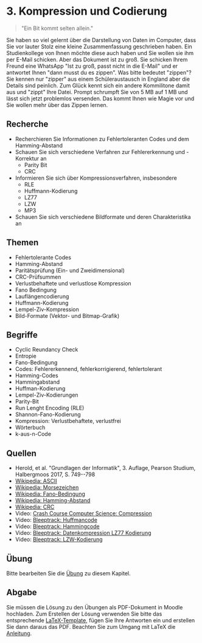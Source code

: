 # 3. Kompression und Codierung

> "Ein Bit kommt selten allein."

Sie haben so viel gelernt über die Darstellung von Daten im Computer, dass Sie vor lauter Stolz eine kleine Zusammenfassung geschrieben haben. Ein Studienkollege von Ihnen möchte diese auch haben und Sie wollen sie ihm per E-Mail schicken. Aber das Dokument ist zu groß. Sie schicken Ihrem Freund eine WhatsApp "Ist zu groß, passt nicht in die E-Mail" und er antwortet Ihnen "dann musst du es zippen". Was bitte bedeutet "zippen"? Sie kennen nur "zipper" aus einem Schüleraustausch in England aber die Details sind peinlich. Zum Glück kennt sich ein andere Kommilitone damit aus und "zippt" Ihre Datei. Prompt schrumpft Sie von 5 MB auf 1 MB und lässt sich jetzt problemlos versenden. Das kommt Ihnen wie Magie vor und Sie wollen mehr über das Zippen lernen.

## Recherche

  - Recherchieren Sie Informationen zu Fehlertoleranten Codes und dem Hamming-Abstand
  - Schauen Sie sich verschiedene Verfahren zur Fehlererkennung und -Korrektur an
    - Parity Bit
    - CRC
  - Informieren Sie sich über Kompressionsverfahren, insbesondere
    - RLE
    - Huffmann-Kodierung
    - LZ77
    - LZW
    - MP3
  - Schauen Sie sich verschiedene Bildformate und deren Charakteristika an

## Themen

  - Fehlertolerante Codes
  - Hamming-Abstand
  - Paritätsprüfung (Ein- und Zweidimensional)
  - CRC-Prüfsummen
  - Verlustbehaftete und verlustlose Kompression
  - Fano Bedingung
  - Lauflängencodierung
  - Huffmann-Kodierung
  - Lempel-Ziv-Kompression
  - Bild-Formate (Vektor- und Bitmap-Grafik)

## Begriffe

  - Cyclic Reundancy Check
  - Entropie
  - Fano-Bedingung
  - Codes: Fehlererkennend, fehlerkorrigierend, fehlertolerant
  - Hamming-Codes
  - Hammingabstand
  - Huffman-Kodierung
  - Lempel-Ziv-Kodierungen
  - Parity-Bit
  - Run Lenght Encoding (RLE)
  - Shannon-Fano-Kodierung
  - Kompression: Verlustbehaftete, verlustfrei
  - Wörterbuch
  - k-aus-n-Code
## Quellen

  * Herold, et al. "Grundlagen der Informatik", 3. Auflage, Pearson Studium, Halbergmoos 2017, S. 749--798
  * [Wikipedia: ASCII](https://de.wikipedia.org/wiki/American_Standard_Code_for_Information_Interchange)
  * [Wikipedia: Morsezeichen](https://de.wikipedia.org/wiki/Morsezeichen)
  * [Wikipedia: Fano-Bedingung](https://de.wikipedia.org/wiki/Fano-Bedingung)
  * [Wikipedia: Hamming-Abstand](https://de.wikipedia.org/wiki/Hamming-Abstand)
  * [Wikipedia: CRC](https://de.wikipedia.org/wiki/Zyklische_Redundanzprüfung)
  * Video: [Crash Course Computer Science: Compression](https://youtu.be/OtDxDvCpPL4)
  * Video: [Bleeptrack: Huffmancode](https://youtu.be/9crj8ISweLE)
  * Video: [Bleeptrack: Hammingcode](https://youtu.be/sANR9nA-8rA)
  * Video: [Bleeptrack: Datenkompression LZ77 Kodierung](https://youtu.be/dLvvGXwKUGw)
  * Video: [Bleeptrack: LZW-Kodierung](https://youtu.be/dLvvGXwKUGw)

## Übung

Bitte bearbeiten Sie die [Übung](exercise.md) zu diesem Kapitel.

## Abgabe

Sie müssen die Lösung zu den Übungen als PDF-Dokument in Moodle hochladen. Zum Erstellen der Lösung verwenden Sie bitte das entsprechende [LaTeX-Template](../loesung_template.tex), fügen Sie Ihre Antworten ein und erstellen Sie dann daraus das PDF. Beachten Sie zum Umgang mit LaTeX die [Anleitung](../readme_latex.md).
